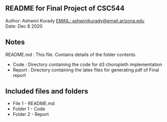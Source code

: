 README for Final Project of CSC544
------------

Author: Ashwini Kurady [EMAIL: ashwinikurady@email.arizona.edu](ashwinikurady@email.arizona.edu)  
Date: Dec 8 2020


## Notes

README.md : This file. Contains details of the folder contents
* Code : Directory containing the code for d3 choropleth implementation
* Report : Directory containing the latex files for generating pdf of Final report

## Included files and folders

* File 1 - README.md
* Folder 1 - Code
* Folder 2 - Report
